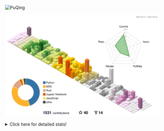![PuQing](https://user-images.githubusercontent.com/27223114/171565019-9a56fae6-b08b-421f-99db-7e830da42371.png)

![](./profile-3d-contrib/profile-season-animate.svg)

<details>
<summary>Click here for detailed stats!</summary>

<!--START_SECTION:waka-->
![Lines of code](https://img.shields.io/badge/From%20Hello%20World%20I%27ve%20Written-1.4%20million%20lines%20of%20code-blue)

**🐱 My GitHub Data** 

> 📦 387.5 kB Used in GitHub's Storage 
 > 
> 🏆 381 Contributions in the Year 2024
 > 
> 🚫 Not Opted to Hire
 > 
> 📜 47 Public Repositories 
 > 
> 🔑 29 Private Repositories 
 > 
**I'm an Early 🐤** 

```text
🌞 Morning                609 commits         ██░░░░░░░░░░░░░░░░░░░░░░░   07.82 % 
🌆 Daytime                3619 commits        ████████████░░░░░░░░░░░░░   46.47 % 
🌃 Evening                1602 commits        █████░░░░░░░░░░░░░░░░░░░░   20.57 % 
🌙 Night                  1957 commits        ██████░░░░░░░░░░░░░░░░░░░   25.13 % 
```


📊 **This Week I Spent My Time On** 

```text
💬 Programming Languages: 
Browsing                 7 hrs 58 mins       ██████████░░░░░░░░░░░░░░░   39.38 % 
Searching                3 hrs 29 mins       ████░░░░░░░░░░░░░░░░░░░░░   17.25 % 
Python                   2 hrs 44 mins       ███░░░░░░░░░░░░░░░░░░░░░░   13.51 % 
CLI                      1 hr 22 mins        ██░░░░░░░░░░░░░░░░░░░░░░░   06.81 % 
Docker                   53 mins             █░░░░░░░░░░░░░░░░░░░░░░░░   04.42 % 

🔥 Editors: 
Chrome                   13 hrs 35 mins      █████████████████░░░░░░░░   67.15 % 
VS Code                  4 hrs 37 mins       ██████░░░░░░░░░░░░░░░░░░░   22.90 % 
fish                     1 hr 22 mins        ██░░░░░░░░░░░░░░░░░░░░░░░   06.81 % 
Obsidian                 38 mins             █░░░░░░░░░░░░░░░░░░░░░░░░   03.14 % 

💻 Operating System: 
Mac                      15 hrs 35 mins      ███████████████████░░░░░░   77.10 % 
WSL                      4 hrs 5 mins        █████░░░░░░░░░░░░░░░░░░░░   20.25 % 
Linux                    32 mins             █░░░░░░░░░░░░░░░░░░░░░░░░   02.65 % 
```


<!--END_SECTION:waka-->
</details>
